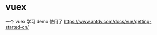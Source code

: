 <!--
 * @description: vuex描述
 * @Author: Coder
 * @Date: 2019-12-11 20:10:20
 * @LastEditors: Coder
 * @LastEditTime: 2019-12-14 15:39:54
 * @FilePath: \vuex\README.md
 -->

# vuex

一个 vuex 学习 demo 使用了 https://www.antdv.com/docs/vue/getting-started-cn/
